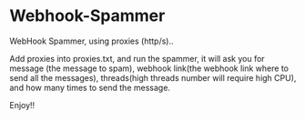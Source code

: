 # Webhook-Spammer
WebHook Spammer, using proxies (http/s)..

Add proxies into proxies.txt, and run the spammer, it will ask you for message (the message to spam), webhook link(the webhook link where to send all the messages), threads(high threads number will require high CPU), and how many times to send the message.

Enjoy!!
